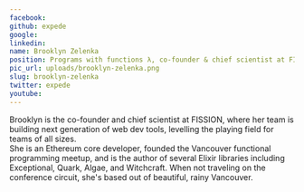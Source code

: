 ```yaml
---
facebook: 
github: expede
google: 
linkedin: 
name: Brooklyn Zelenka
position: Programs with functions λ, co-founder & chief scientist at FISSION
pic_url: uploads/brooklyn-zelenka.png
slug: brooklyn-zelenka
twitter: expede
youtube: 
---
```

<p>Brooklyn is the co-founder and chief scientist at FISSION, where her team is building next generation of web dev tools, levelling the playing field for teams of all sizes.<br />
She is an Ethereum core developer, founded the Vancouver functional programming meetup, and is the author of several Elixir libraries including Exceptional, Quark, Algae, and Witchcraft. When not traveling on the conference circuit, she&#39;s based out of beautiful, rainy Vancouver.</p>
